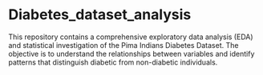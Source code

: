 # Diabetes_dataset_analysis
This repository contains a comprehensive exploratory data analysis (EDA) and statistical investigation of the Pima Indians Diabetes Dataset. The objective is to understand the relationships between variables and identify patterns that distinguish diabetic from non-diabetic individuals.
